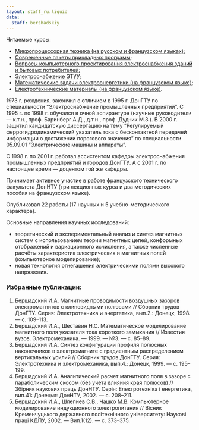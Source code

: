 ```yaml
---
layout: staff_ru.liquid
data:
  staff: bershadskiy
---
```


Читаемые курсы:

- [Микропроцессорная техника (на русском и французском
  языках)](../kurses.htm#mpt);
- [Современные пакеты прикладных программ](../kurses.htm#sppp);
- [Вопросы компьютерного проектирования электроснабжения зданий и
  бытовых потребителей](../kurses.htm#komp_proekt);
- [Электроснабжение ЭТУУ](../kurses.htm#ep_etup);
- [Математические задачи электроэнергетики (на французском
  языке)](../kurses.htm#mat_zad);
- [Електротехнические материалы (на французском
  языке)](../kurses.htm#etm).

1973 г. рождения, закончил с отличием в 1995 г. ДонГТУ по специальности
“Электроснабжение промышленных предприятий”. С 1995 г. по 1998 г.
обучался в очной аспирантуре (научные руководители — к.т.н., проф.
Баринберг А.Д., д.т.н., проф. Дудник М.З.). В 2000 г. защитил
кандидатскую диссертацию на тему “Регулируемый феррогидродинамический
указатель тока с бесконтактной передачей информации о достижении
порогового значения” по специальности 05.09.01 “Электрические машины и
аппараты”.

С 1998 г. по 2001 г. работал ассистентом кафедры электроснабжения
промышленных предприятий и городов ДонГТУ. А с 2001 г. по настоящее
время — доцентом той же кафедры.

Принимает активное участие в работе французского технического факультета
ДонНТУ (три лекционных курса и два методических пособия на французском
языке).

Опубликовал 22 работы (17 научных и 5 учебно-методического характера).

Основные направления научных исследований:

- теоретический и экспериментальный анализ и синтез магнитных систем c
  использованием теории магнитных цепей, конформных отображений и
  вариационного исчисления, а также численные расчёты характеристик
  электрических и магнитных полей (компьютерное моделирование);
- новая технология огнегашения электрическими полями высокого
  напряжения.

### Избранные публикации:

1.  Бершадский И.А. Магнитные проводимости воздушных зазоров
    электромагнитов с клиновидными полюсами // Сборник трудов ДонГТУ.
    Серия: Электротехника и энергетика, вып.2.: Донецк, 1998. —
    с. 109–113.
2.  Бершадский И.А., Шеставин Н.С. Математическое моделирование
    магнитного поля указателя тока короткого замыкания // Известия
    вузов. Электромеханика. — 1999. — №3. — с. 85–89.
3.  Бершадский И.А. Синтез конфигурации профиля полюсных наконечников в
    электромагните с градиентным распределением вертикальных усилий //
    Сборник трудов ДонГТУ. Серия: Электротехника и электромеханика,
    вып.4.: Донецк, 1999. — с. 195–199.
4.  Бершадский И.А. Аналитический расчет магнитного поля в зазоре с
    параболическим скосом (без учета влияния края полюсов) // Збірник
    наукових праць ДонНТУ. Серія: Електротехніка і енергетика, вип.41:
    Донецьк: ДонНТУ, 2002. — с. 208–211.
5.  Бершадский И.А., Шлепнев С.В., Чашко М.В. Компьютерное моделирование
    индукционного электропитания // Вісник Кременчуцького державного
    політехнічного університету: Наукові праці КДПУ, 2002. — Вип.1(12).
    — с. 373–375.
